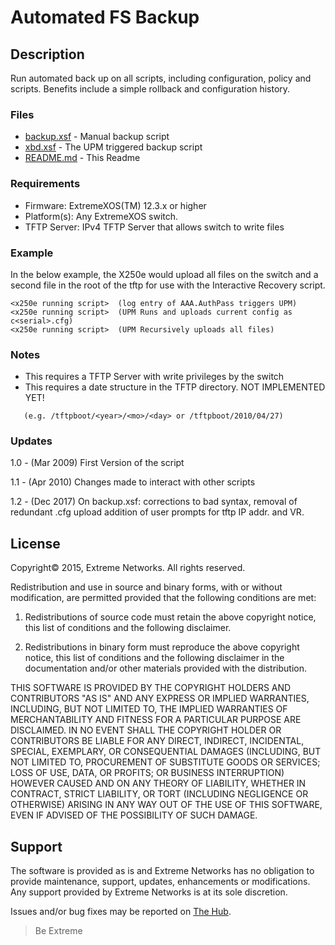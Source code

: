 # Automated FS Backup

## Description
Run automated back up on all scripts, including configuration, policy and
scripts. Benefits include a simple rollback and configuration history.

### Files
* [backup.xsf](backup.xsf) - Manual backup script
* [xbd.xsf](xbd.xsf) - The UPM triggered backup script
* [README.md](README.md) - This Readme

### Requirements
* Firmware: ExtremeXOS(TM) 12.3.x or higher
* Platform(s): Any ExtremeXOS switch.
* TFTP Server: IPv4 TFTP Server that allows switch to write files

### Example
In the below example, the X250e would upload all files on the switch and a
second file in the root of the tftp for use with the Interactive Recovery script.
```
<x250e running script>	(log entry of AAA.AuthPass triggers UPM)
<x250e running script>	(UPM Runs and uploads current config as c<serial>.cfg)
<x250e running script>	(UPM Recursively uploads all files)
```

### Notes

* This requires a TFTP Server with write privileges by the switch
* This requires a date structure in the TFTP directory. NOT IMPLEMENTED YET!

```   (e.g. /tftpboot/<year>/<mo>/<day> or /tftpboot/2010/04/27)```

### Updates
1.0 - (Mar 2009) First Version of the script

1.1 - (Apr 2010) Changes made to interact with other scripts

1.2 - (Dec 2017) On backup.xsf: corrections to bad syntax, removal of redundant .cfg upload
                  addition of user prompts for tftp IP addr. and VR.

## License
Copyright© 2015, Extreme Networks.  All rights reserved.

Redistribution and use in source and binary forms, with or without modification,
are permitted provided that the following conditions are met:

1. Redistributions of source code must retain the above copyright notice, this
list of conditions and the following disclaimer.

2. Redistributions in binary form must reproduce the above copyright notice,
this list of conditions and the following disclaimer in the documentation
and/or other materials provided with the distribution.

THIS SOFTWARE IS PROVIDED BY THE COPYRIGHT HOLDERS AND CONTRIBUTORS "AS IS" AND
ANY EXPRESS OR IMPLIED WARRANTIES, INCLUDING, BUT NOT LIMITED TO, THE IMPLIED
WARRANTIES OF MERCHANTABILITY AND FITNESS FOR A PARTICULAR PURPOSE ARE
DISCLAIMED. IN NO EVENT SHALL THE COPYRIGHT HOLDER OR CONTRIBUTORS BE LIABLE
FOR ANY DIRECT, INDIRECT, INCIDENTAL, SPECIAL, EXEMPLARY, OR CONSEQUENTIAL
DAMAGES (INCLUDING, BUT NOT LIMITED TO, PROCUREMENT OF SUBSTITUTE GOODS OR
SERVICES; LOSS OF USE, DATA, OR PROFITS; OR BUSINESS INTERRUPTION) HOWEVER
CAUSED AND ON ANY THEORY OF LIABILITY, WHETHER IN CONTRACT, STRICT LIABILITY,
OR TORT (INCLUDING NEGLIGENCE OR OTHERWISE) ARISING IN ANY WAY OUT OF THE USE
OF THIS SOFTWARE, EVEN IF ADVISED OF THE POSSIBILITY OF SUCH DAMAGE.

## Support
The software is provided as is and Extreme Networks has no obligation to provide
maintenance, support, updates, enhancements or modifications.
Any support provided by Extreme Networks is at its sole discretion.

Issues and/or bug fixes may be reported on [The Hub](https://community.extremenetworks.com/).

>Be Extreme
